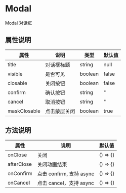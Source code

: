# Modal

Modal 对话框

## 属性说明

| 属性         | 说明         | 类型    | 默认值 |
| ------------ | ------------ | ------- | ------ |
| title        | 对话框标题   | string  | null   |
| visible      | 是否可见     | boolean | false  |
| closable     | 关闭按钮     | boolean | false  |
| confirm      | 确认按钮     | string  | ''     |
| cancel       | 取消按钮     | string  | ''     |
| maskClosable | 点击蒙层关闭 | boolean | true   |

## 方法说明

| 属性       | 说明                     | 默认值   |
| ---------- | ------------------------ | -------- |
| onClose    | 关闭                     | () => {} |
| afterClose | 关闭动画结束             | () => {} |
| onConfirm  | 点击 confirm, 支持 async | () => {} |
| onCancel   | 点击 cancel，支持 async  | () => {} |
